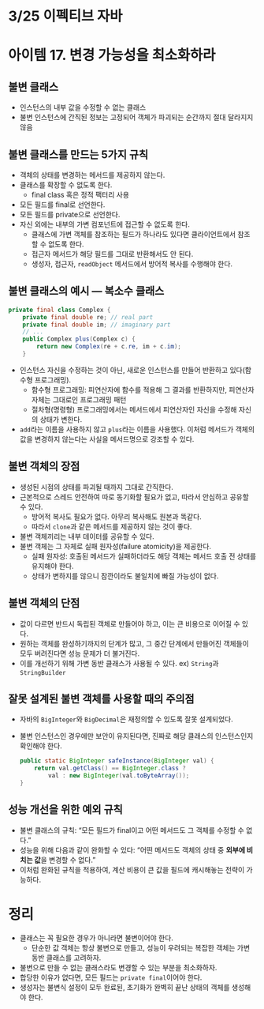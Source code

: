 # 3/25 이펙티브 자바

# 아이템 17. 변경 가능성을 최소화하라

## 불변 클래스

- 인스턴스의 내부 값을 수정할 수 없는 클래스
- 불변 인스턴스에 간직된 정보는 고정되어 객체가 파괴되는 순간까지 절대 달라지지 않음

## 불변 클래스를 만드는 5가지 규칙

- 객체의 상태를 변경하는 메서드를 제공하지 않는다.
- 클래스를 확장할 수 없도록 한다.
    - final class 혹은 정적 팩터리 사용
- 모든 필드를 final로 선언한다.
- 모든 필드를 private으로 선언한다.
- 자신 외에는 내부의 가변 컴포넌트에 접근할 수 없도록 한다.
    - 클래스에 가변 객체를 참조하는 필드가 하나라도 있다면 클라이언트에서 참조할 수 없도록 한다.
    - 접근자 메서드가 해당 필드를 그대로 반환해서도 안 된다.
    - 생성자, 접근자, `readObject` 메서드에서 방어적 복사를 수행해야 한다.

## 불변 클래스의 예시 — 복소수 클래스

```java
private final class Complex {
    private final double re; // real part
    private final double im; // imaginary part
    // ...
    public Complex plus(Complex c) {
        return new Complex(re + c.re, im + c.im);
    }
```

- 인스턴스 자신을 수정하는 것이 아닌, 새로운 인스턴스를 만들어 반환하고 있다(함수형 프로그래밍).
    - 함수형 프로그래밍: 피연산자에 함수를 적용해 그 결과를 반환하지만, 피연산자 자체는 그대로인 프로그래밍 패턴
    - 절차형(명령형) 프로그래밍에서는 메서드에서 피연산자인 자신을 수정해 자신의 상태가 변한다.
- `add`라는 이름을 사용하지 않고 `plus`라는 이름을 사용했다.
이처럼 메서드가 객체의 값을 변경하지 않는다는 사실을 메서드명으로 강조할 수 있다.

## 불변 객체의 장점

- 생성된 시점의 상태를 파괴될 때까지 그대로 간직한다.
- 근본적으로 스레드 안전하여 따로 동기화할 필요가 없고, 따라서 안심하고 공유할 수 있다.
    - 방어적 복사도 필요가 없다. 아무리 복사해도 원본과 똑같다.
    - 따라서 `clone`과 같은 메서드를 제공하지 않는 것이 좋다.
- 불변 객체끼리는 내부 데이터를 공유할 수 있다.
- 불변 객체는 그 자체로 실패 원자성(failure atomicity)을 제공한다.
    - 실패 원자성: 호출된 메서드가 실패하더라도 해당 객체는 메서드 호출 전 상태를 유지해야 한다.
    - 상태가 변하지를 않으니 잠깐이라도 불일치에 빠질 가능성이 없다.

## 불변 객체의 단점

- 값이 다르면 반드시 독립된 객체로 만들어야 하고, 이는 큰 비용으로 이어질 수 있다.
- 원하는 객체를 완성하기까지의 단계가 많고, 그 중간 단계에서 만들어진 객체들이 모두 버려진다면 성능 문제가 더 불거진다.
- 이를 개선하기 위해 가변 동반 클래스가 사용될 수 있다. ex) `String`과 `StringBuilder`

## 잘못 설계된 불변 객체를 사용할 때의 주의점

- 자바의 `BigInteger`와 `BigDecimal`은 재정의할 수 있도록 잘못 설계되었다.
- 불변 인스턴스인 경우에만 보안이 유지된다면, 진짜로 해당 클래스의 인스턴스인지 확인해야 한다.
    
    ```java
    public static BigInteger safeInstance(BigInteger val) {
        return val.getClass() == BigInteger.class ?
            val : new BigInteger(val.toByteArray());
    }
    ```
    

## 성능 개선을 위한 예외 규칙

- 불변 클래스의 규칙: 
“모든 필드가 final이고 어떤 메서드도 그 객체를 수정할 수 없다.”
- 성능을 위해 다음과 같이 완화할 수 있다: 
“어떤 메서드도 객체의 상태 중 **외부에 비치는 값**을 변경할 수 없다.”
- 이처럼 완화된 규칙을 적용하여, 계산 비용이 큰 값을 필드에 캐시해놓는 전략이 가능하다.

# 정리

- 클래스는 꼭 필요한 경우가 아니라면 불변이어야 한다.
    - 단순한 값 객체는 항상 불변으로 만들고, 성능이 우려되는 복잡한 객체는 가변 동반 클래스를 고려하자.
- 불변으로 만들 수 없는 클래스라도 변경할 수 있는 부분을 최소화하자.
- 합당한 이유가 없다면, 모든 필드는 `private final`이어야 한다.
- 생성자는 불변식 설정이 모두 완료된, 초기화가 완벽히 끝난 상태의 객체를 생성해야 한다.
